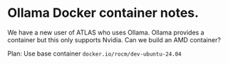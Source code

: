 # Ollama Docker container notes.

We have a new user of ATLAS who uses Ollama. Ollama provides a container but this only supports Nvidia. Can we build an AMD container?

Plan: Use base container `docker.io/rocm/dev-ubuntu-24.04`